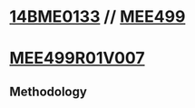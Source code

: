 # [14BME0133](https://14bme0133.github.io) // [MEE499](https://MEE499.github.io)
# [MEE499R01V007](https://MEE499.github.io/MEE499R01V007/)

## Methodology 